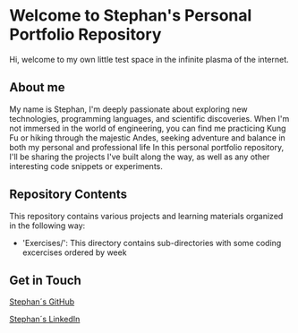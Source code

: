 # Welcome to Stephan's Personal Portfolio Repository
Hi, welcome to my own little test space in the infinite plasma of the internet.

## About me
My name is Stephan, I'm deeply passionate about exploring new technologies, programming languages, and scientific discoveries. When I'm not immersed in the world of engineering, you can find me practicing Kung Fu or hiking through the majestic Andes, seeking adventure and balance in both my personal and professional life In this personal portfolio repository, I'll be sharing the projects I've built along the way, as well as any other interesting code snippets or experiments.

## Repository Contents

This repository contains various projects and learning materials organized in the following way:

- 'Exercises/': This directory contains sub-directories with some coding excercises ordered by week 

## Get in Touch

[Stephan´s GitHub](https://github.com/Stephanvonleyser)

[Stephan´s LinkedIn](https://www.linkedin.com/in/stephanvonleyser/)



